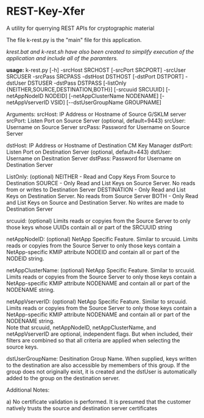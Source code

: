 # REST-Key-Xfer
A utility for querrying REST APIs for cryptographic material

The file k-rest.py is the "main" file for this application.

*krest.bat and k-rest.sh have also been created to simplify execution of the application and include all of the paramters.*

__usage:__ k-rest.py [-h] -srcHost SRCHOST [-srcPort SRCPORT] -srcUser SRCUSER -srcPass SRCPASS -dstHost DSTHOST [-dstPort DSTPORT] -dstUser DSTUSER -dstPass DSTPASS [-listOnly {NEITHER,SOURCE,DESTINATION,BOTH}] [-srcuuid SRCUUID] [-netAppNodeID NODEID] [-netAppClusterName NODENAME] [-netAppVserverID VSID] [--dstUserGroupName GROUPNAME]

Arguments:
srcHost:    IP Address or Hostname of Source G/SKLM server
srcPort:    Listen Port on Source Server (optional, default=9443)
srcUser:    Username on Source Server
srcPass:    Password for Username on Source Server

dstHost:    IP Address or Hostname of Destination CM Key Manager
dstPort:    Listen Port on Destination Server (optional, default=443)
dstUser:    Username on Desitnation Server
dstPass:    Password for Username on Destination Server

ListOnly:   (optional)
            NEITHER - Read and Copy Keys From Source to Destination
            SOURCE - Only Read and List Keys on Source Server.  No reads from or writes to Destination Server
            DESTINATION - Only Read and List Keys on Destination Server.  No reads from Source Server
            BOTH - Only Read and List Keys on Source and Destination Server.  No writes are made to Destination Server
            
srcuuid:    (optional)
            Limits reads or copyies from the Source Server to only those keys whose UUIDs contain all or part of the SRCUUID string

netAppNodeID:   (optional)
            NetApp Specific Feature.  Similar to srcuuid.  Limits reads or copyies from the Source Server to only those keys contain a NetApp-specific KMIP attribute NODEID and contain all or part of the NODEID string.

netAppClusterName:  (optional)
            NetApp Specific Feature.  Similar to srcuuid.  Limits reads or copyies from the Source Server to only those keys contain a NetApp-specific KMIP attribute NODENAME and contain all or part of the NODENAME string.
            
netAppVserverID:    (optional)
            NetApp Specific Feature.  Similar to srcuuid.  Limits reads or copyies from the Source Server to only those keys contain a NetApp-specific KMIP attribute NODENAME and contain all or part of the NODENAME string.            
Note that srcuuid, netAppNodeID, netAppClusterName, and netAppVserverID are optional, independent flags.  But when included, their filters are combined so that all criteria are applied when selecting the source keys.

dstUserGroupName:
            Desitination Group Name.  When supplied, keys written to the destination are also accessible by memembers of this group.  If the group does not originally exist, it is created and the dstUser is automatically added to the group on the destination server.


Additional Notes:

a) No certificate validation is performed.  It is presumed that the customer natively trusts the source and destination server certificates

